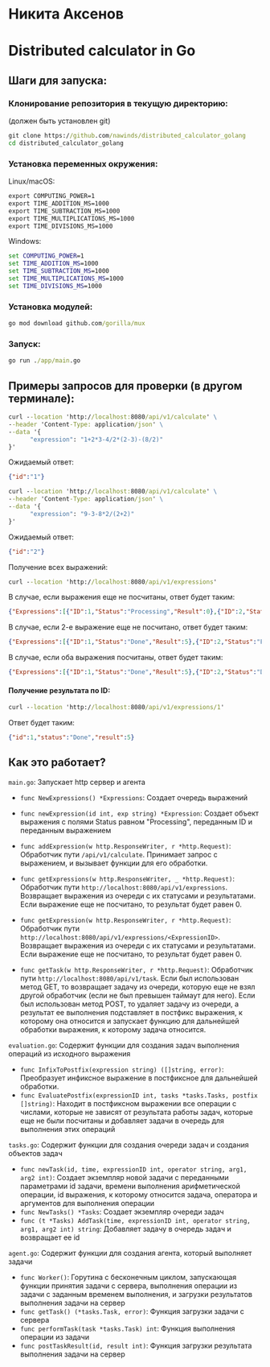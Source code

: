 # Никита Аксенов
# Distributed calculator in Go

## Шаги для запуска:

### Клонирование репозитория в текущую директорию:
(должен быть установлен git)

```cmd
git clone https://github.com/nawinds/distributed_calculator_golang
cd distributed_calculator_golang
```

### Установка переменных окружения:
Linux/macOS:
```cmd
export COMPUTING_POWER=1
export TIME_ADDITION_MS=1000
export TIME_SUBTRACTION_MS=1000
export TIME_MULTIPLICATIONS_MS=1000
export TIME_DIVISIONS_MS=1000
```
Windows:
```cmd
set COMPUTING_POWER=1
set TIME_ADDITION_MS=1000
set TIME_SUBTRACTION_MS=1000
set TIME_MULTIPLICATIONS_MS=1000
set TIME_DIVISIONS_MS=1000
```

### Установка модулей:

```cmd
go mod download github.com/gorilla/mux
```

### Запуск:

```cmd
go run ./app/main.go
```

## Примеры запросов для проверки (в другом терминале):

```cmd
curl --location 'http://localhost:8080/api/v1/calculate' \
--header 'Content-Type: application/json' \
--data '{
      "expression": "1+2*3-4/2*(2-3)-(8/2)"
}'
```
Ожидаемый ответ: 

```json
{"id":"1"}
```

```cmd
curl --location 'http://localhost:8080/api/v1/calculate' \
--header 'Content-Type: application/json' \
--data '{
      "expression": "9-3-8*2/(2+2)"
}'
```

Ожидаемый ответ: 

```json
{"id":"2"}
```
Получение всех выражений:
```cmd
curl --location 'http://localhost:8080/api/v1/expressions' 
```
В случае, если выражения еще не посчитаны, ответ будет таким:
```json
{"Expressions":[{"ID":1,"Status":"Processing","Result":0},{"ID":2,"Status":"Processing","Result":0}]}
```

В случае, если 2-е выражение еще не посчитано, ответ будет таким:
```json
{"Expressions":[{"ID":1,"Status":"Done","Result":5},{"ID":2,"Status":"Processing","Result":0}]}
```

В случае, если оба выражения посчитаны, ответ будет таким:
```json
{"Expressions":[{"ID":1,"Status":"Done","Result":5},{"ID":2,"Status":"Done","Result":2}]}
```

#### Получение результата по ID:
```cmd
curl --location 'http://localhost:8080/api/v1/expressions/1'
```
Ответ будет таким:
```json
{"id":1,"status":"Done","result":5}
```

## Как это работает?

`main.go`:
Запускает http сервер и агента

- `func NewExpressions() *Expressions`:
Создает очередь выражений

- `func newExpression(id int, exp string) *Expression`:
Создает объект выражения с полями Status равном "Processing",
переданным ID и переданным выражением

- `func addExpression(w http.ResponseWriter, r *http.Request)`:
Обработчик пути `/api/v1/calculate`. Принимает запрос с выражением,
и вызывает функции для его обработки.

- `func getExpressions(w http.ResponseWriter, _ *http.Request)`:
Обработчик пути `http://localhost:8080/api/v1/expressions`. Возвращает
выражения из очереди с их статусами и результатами. Если выражение еще не посчитано,
то результат будет равен 0.

- `func getExpression(w http.ResponseWriter, r *http.Request)`:
Обработчик пути `http://localhost:8080/api/v1/expressions/<ExpressionID>`. Возвращает
выражения из очереди с их статусами и результатами. Если выражение еще не посчитано,
то результат будет равен 0.

- `func getTask(w http.ResponseWriter, r *http.Request)`:
Обработчик пути `http://localhost:8080/api/v1/task`. 
Если был использован метод GET, то возвращает задачу из очереди, 
которую еще не взял другой обработчик (если не был превышен таймаут для него).
Если был использован метод POST, то удаляет задачу из очереди, а результат 
ее выполнения подставляет в постфикс выражения, к которому она относится
и запускает функцию для дальнейшей обработки выражения, к которому задача относится.

`evaluation.go`:
Содержит функции для создания задач выполнения операций из исходного выражения

- `func InfixToPostfix(expression string) ([]string, error)`:
Преобразует инфиксное выражение в постфиксное для дальнейшей обработки.
- `func EvaluatePostfix(expressionID int, tasks *tasks.Tasks, postfix []string)`:
Находит в постфиксном выражении все операции с числами, которые не зависят 
от результата работы задач, которые еще не были посчитаны и добавляет задачи 
в очередь для выполнения этих операций

`tasks.go`:
Содержит функции для создания очереди задач и создания объектов задач

- `func newTask(id, time, expressionID int, operator string, arg1, arg2 int)`:
Создает экземпляр новой задачи с переданными параметрами id задачи, времени 
выполнения арифметической операции, id выражения, к которому относится задача, 
оператора и аргументов для выполнения операции
- `func NewTasks() *Tasks`:
Создает экземпляр очереди задач
- `func (t *Tasks) AddTask(time, expressionID int, operator string, arg1, arg2 int) string`:
Добавляет задачу в очередь задач и возвращает ее id

`agent.go`:
Содержит функции для создания агента, который выполняет задачи

- `func Worker()`:
Горутина с бесконечным циклом, запускающая функции принятия задачи с сервера, 
выполнения операции из задачи с заданным временем выполнения, и загрузки 
результатов выполнения задачи на сервер
- `func getTask() (*tasks.Task, error)`:
Функция загрузки задачи с сервера
- `func performTask(task *tasks.Task) int`:
Функция выполнения операции из задачи
- `func postTaskResult(id, result int)`:
Функция загрузки результата выполнения задачи на сервер

